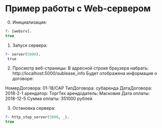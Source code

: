 # Пример работы с Web-сервером


0. Инициализация:
```Prolog
?- [websrv].
true
```

1. Запуск сервера:
```Prolog
?- server(5000).
 true
```

2. Просмотр веб-страницы:
В адресной строке браузера набрать: http://localhost:5000/sublease_info
Будет отображена информация о договоре:

НомерДоговора: 01-18/САР
ТипДоговора: субаренда
ДатаДоговора: 2018-2-1
арендатор: ТоргТех
арендодатель: Масковия
Дата оплаты: 2018-12-5
Сумма оплаты: 351000 рублей

3. Остановка сервера:
```Prolog
?- http_stop_server(5000, _).
true
```

